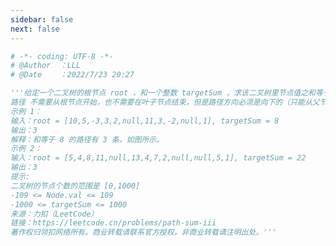 ```yaml
---
sidebar: false
next: false
---
```

<BlogInfo/>






```python
# -*- coding: UTF-8 -*-                            
# @Author  ：LLL                         
# @Date    ：2022/7/23 20:27  

'''给定一个二叉树的根节点 root ，和一个整数 targetSum ，求该二叉树里节点值之和等于 targetSum 的 路径 的数目。
路径 不需要从根节点开始，也不需要在叶子节点结束，但是路径方向必须是向下的（只能从父节点到子节点）。
示例 1：
输入：root = [10,5,-3,3,2,null,11,3,-2,null,1], targetSum = 8
输出：3
解释：和等于 8 的路径有 3 条，如图所示。
示例 2：
输入：root = [5,4,8,11,null,13,4,7,2,null,null,5,1], targetSum = 22
输出：3
提示:
二叉树的节点个数的范围是 [0,1000]
-109 <= Node.val <= 109 
-1000 <= targetSum <= 1000 
来源：力扣（LeetCode）
链接：https://leetcode.cn/problems/path-sum-iii
著作权归领扣网络所有。商业转载请联系官方授权，非商业转载请注明出处。'''





















```






<ActionBox />
        
<style>#top-box {margin-top:0.5rem!important;}</style>